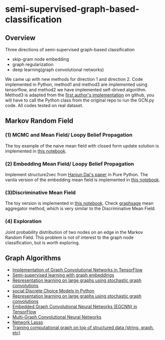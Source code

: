 # semi-supervised-graph-based-classification
## Overview
Three directions of semi-supervised graph-based classification
* skip-gram node embedding
* graph regularization
* deep learning(graph convolutional networks)

We came up with new methods for direction 1 and direction 2. Code implemented in Python, method1 and method3 are implemented using tensorflow, and method2 we have implemented self-drived algorithm. Method3 is adapted from the [first author's implementation](https://github.com/tkipf/gcn) on github, you will have to call the Python class from the original repo to run the GCN.py code. All codes tested on real dataset. 

## Markov Random Field
### (1) MCMC and Mean Field/ Loopy Belief Propagation
The toy example of the naive mean field with closed form update solution is implemented in [this notebook](https://github.com/DanqingZ/semi-supervised-graph-based-classification/blob/master/mean_field.ipynb). 

### (2) Embedding Mean Field/ Loopy Belief Propagation
Implement structure2vec from [Hanjun Dai's paper](https://arxiv.org/abs/1603.05629) in Pure Python. The vanila version of the embedding mean field is implemented in [this notebook](https://github.com/DanqingZ/semi-supervised-graph-based-classification/blob/master/mean_field.ipynb).

### (3)Discriminative Mean Field
The toy version is implemented in [this notebook](https://github.com/DanqingZ/semi-supervised-graph-based-classification/blob/master/structure2vec_toy.ipynb). Check [graphsage](https://github.com/williamleif/GraphSAGE) mean aggregator method, which is very similar to the Discriminative Mean Field.

### (4) Exploration
Joint probability distribution of two nodes on an edge in the Markov Random Field. This problem is not of interest to the graph node classification, but is worth exploring.


## Graph Algorithms
* [Implementation of Graph Convolutional Networks in TensorFlow](https://github.com/tkipf/gcn)
* [Semi-supervised learning with graph embeddings](https://github.com/kimiyoung/planetoid)
* [Representation learning on large graphs using stochastic graph convolutions](https://github.com/williamleif/GraphSAGE)
* [social Discrete Choice Models in Python](https://github.com/DanqingZ/social-DCM)
* [Representation learning on large graphs using stochastic graph convolutions](https://github.com/williamleif/GraphSAGE)
* [Embedded Graph Convolutional Neural Networks (EGCNN) in TensorFlow](https://github.com/rusty1s/embedded_gcnn)
* [Multi-Graph Convolutional Neural Networks](https://github.com/fmonti/mgcnn)
* [Network Lasso](https://github.com/davidhallac/NetworkLasso)
* [Training computational graph on top of structured data (string, graph, etc)](https://github.com/Hanjun-Dai/graphnn)
